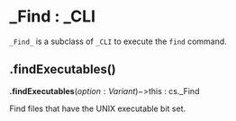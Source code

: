 # _Find : _CLI

`_Find_` is a subclass of `_CLI` to execute the `find` command.

## .findExecutables()

**.findExecutables**($option : Variant)->$this : cs._Find
 
Find files that have the UNIX executable bit set.